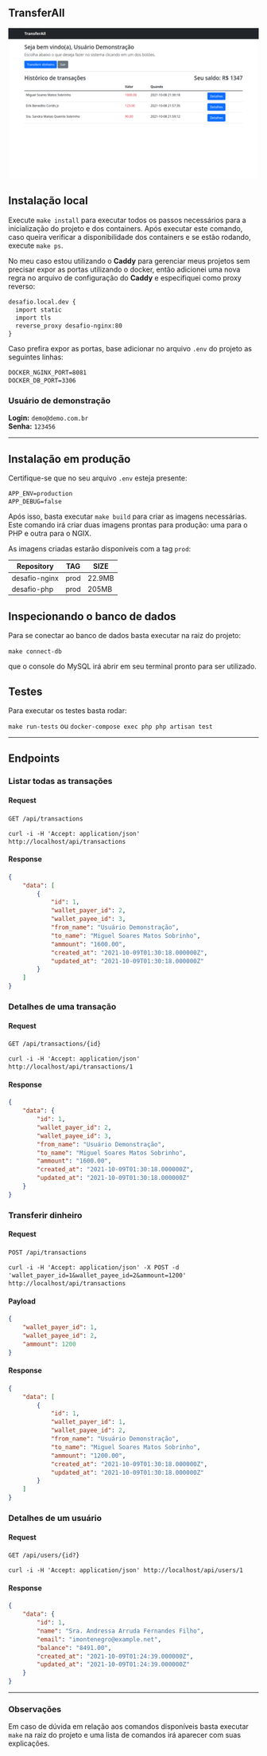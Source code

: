 ## TransferAll

![Alt text](screenshot1.png "Dashboard")

## Instalação local ##

Execute `make install` para executar todos os passos necessários para a inicialização do projeto e dos containers. Após executar este comando, caso queira verificar a disponibilidade dos containers e se estão rodando, execute `make ps`.

No meu caso estou utilizando o **Caddy** para gerenciar meus projetos sem precisar expor as portas utilizando o docker, então adicionei uma nova regra no arquivo de configuração do **Caddy** e especifiquei como proxy reverso:

```
desafio.local.dev {
  import static
  import tls
  reverse_proxy desafio-nginx:80
}
```

Caso prefira expor as portas, base adicionar no arquivo `.env` do projeto as seguintes linhas:

```
DOCKER_NGINX_PORT=8081
DOCKER_DB_PORT=3306
```

### Usuário de demonstração ###

**Login:** `demo@demo.com.br`\
**Senha:** `123456`

---

## Instalação em produção ##

Certifique-se que no seu arquivo `.env` esteja presente:

```
APP_ENV=production
APP_DEBUG=false
```

Após isso, basta executar `make build` para criar as imagens necessárias. Este comando irá criar duas imagens prontas para produção: uma para o PHP e outra para o NGIX.

As imagens criadas estarão disponíveis com a tag `prod`:

| Repository  | TAG | SIZE |
| ------------- | ------------- | ------------- |
| desafio-nginx  | prod  | 22.9MB
| desafio-php  | prod  | 205MB

## Inspecionando o banco de dados ##

Para se conectar ao banco de dados basta executar na raiz do projeto:

```make connect-db```

que o console do MySQL irá abrir em seu terminal pronto para ser utilizado.

## Testes ##

Para executar os testes basta rodar:

```make run-tests``` ou `docker-compose exec php php artisan test`

------

## Endpoints

### Listar todas as transações

#### Request

`GET /api/transactions`

    curl -i -H 'Accept: application/json' http://localhost/api/transactions

#### Response

```json
{
    "data": [
        {
            "id": 1,
            "wallet_payer_id": 2,
            "wallet_payee_id": 3,
            "from_name": "Usuário Demonstração",
            "to_name": "Miguel Soares Matos Sobrinho",
            "ammount": "1600.00",
            "created_at": "2021-10-09T01:30:18.000000Z",
            "updated_at": "2021-10-09T01:30:18.000000Z"
        }
    ]
}
```

### Detalhes de uma transação

#### Request

`GET /api/transactions/{id}`

    curl -i -H 'Accept: application/json' http://localhost/api/transactions/1

#### Response

```json
{
    "data": {
        "id": 1,
        "wallet_payer_id": 2,
        "wallet_payee_id": 3,
        "from_name": "Usuário Demonstração",
        "to_name": "Miguel Soares Matos Sobrinho",
        "ammount": "1600.00",
        "created_at": "2021-10-09T01:30:18.000000Z",
        "updated_at": "2021-10-09T01:30:18.000000Z"
    }
}
```

### Transferir dinheiro

#### Request

`POST /api/transactions`

    curl -i -H 'Accept: application/json' -X POST -d 'wallet_payer_id=1&wallet_payee_id=2&ammount=1200' http://localhost/api/transactions

#### Payload

```json
{
    "wallet_payer_id": 1,
    "wallet_payee_id": 2,
    "ammount": 1200
}
```

#### Response

```json
{
    "data": [
        {
            "id": 1,
            "wallet_payer_id": 1,
            "wallet_payee_id": 2,
            "from_name": "Usuário Demonstração",
            "to_name": "Miguel Soares Matos Sobrinho",
            "ammount": "1200.00",
            "created_at": "2021-10-09T01:30:18.000000Z",
            "updated_at": "2021-10-09T01:30:18.000000Z"
        }
    ]
}
```

### Detalhes de um usuário

#### Request

`GET /api/users/{id?}`

    curl -i -H 'Accept: application/json' http://localhost/api/users/1

#### Response

```json
{
    "data": {
        "id": 1,
        "name": "Sra. Andressa Arruda Fernandes Filho",
        "email": "imontenegro@example.net",
        "balance": "8491.00",
        "created_at": "2021-10-09T01:24:39.000000Z",
        "updated_at": "2021-10-09T01:24:39.000000Z"
    }
}
```

---

### Observações ###

Em caso de dúvida em relação aos comandos disponíveis basta executar `make` na raiz do projeto e uma lista de comandos irá aparecer com suas explicações.
